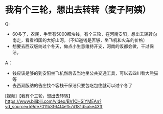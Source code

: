 # 我有个三轮，想出去转转（麦子阿姨）

Q:
- 60多了，农民，手里有5000都块钱，有个三轮，在河南安阳，想出去转转向南走，看看祖国的大好山河，（不知道钱是否够，坐飞机和火车的价格）
- 想要去西双版纳过个冬天，做点小生意维持开支，河南的饭都会做，干过保洁。

A：
- 钱应该是够的到安阳坐飞机然后去当地坐公共交通工具，可以去四川看大熊猫等
- 去西双版纳的告庄找个客栈干保洁只要包吃包住就可以过个冬了
  
[视频]【我有个三轮，想出去转转】https://www.bilibili.com/video/BV1CHSiYMEAn?vd_source=59de7011b3f64f4ef57d181d5a5e43ff